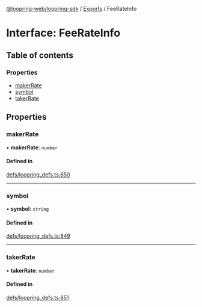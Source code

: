 [@loopring-web/loopring-sdk](../README.md) / [Exports](../modules.md) / FeeRateInfo

# Interface: FeeRateInfo

## Table of contents

### Properties

- [makerRate](FeeRateInfo.md#makerrate)
- [symbol](FeeRateInfo.md#symbol)
- [takerRate](FeeRateInfo.md#takerrate)

## Properties

### makerRate

• **makerRate**: `number`

#### Defined in

[defs/loopring_defs.ts:850](https://github.com/Loopring/loopring_sdk/blob/1b21a8d/src/defs/loopring_defs.ts#L850)

___

### symbol

• **symbol**: `string`

#### Defined in

[defs/loopring_defs.ts:849](https://github.com/Loopring/loopring_sdk/blob/1b21a8d/src/defs/loopring_defs.ts#L849)

___

### takerRate

• **takerRate**: `number`

#### Defined in

[defs/loopring_defs.ts:851](https://github.com/Loopring/loopring_sdk/blob/1b21a8d/src/defs/loopring_defs.ts#L851)
